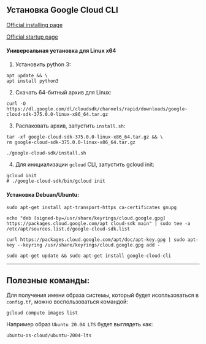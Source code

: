 ## Установка Google Cloud CLI

[Official installing page](https://cloud.google.com/sdk/docs/install#linux
)

[Official startup page](https://cloud.google.com/sdk/gcloud/reference/topic/startup)

#### Универсальная установка для Linux x64

1. Установить python 3:
```shell
apt update && \
apt install python3
```
2. Скачать  64-битный архив для Linux:
```shell
curl -O https://dl.google.com/dl/cloudsdk/channels/rapid/downloads/google-cloud-sdk-375.0.0-linux-x86_64.tar.gz
```
3. Распаковать архив, запустить `install.sh`:
```shell
tar -xf google-cloud-sdk-375.0.0-linux-x86_64.tar.gz && \
rm google-cloud-sdk-375.0.0-linux-x86_64.tar.gz
```
```shell
./google-cloud-sdk/install.sh
```
4. Для инициализации `gcloud` CLI, запустить gcloud init:
```shell
gcloud init
# ./google-cloud-sdk/bin/gcloud init
```

#### Установка Debuan/Ubuntu:

```shell
sudo apt-get install apt-transport-https ca-certificates gnupg
```
```shell
echo "deb [signed-by=/usr/share/keyrings/cloud.google.gpg] https://packages.cloud.google.com/apt cloud-sdk main" | sudo tee -a /etc/apt/sources.list.d/google-cloud-sdk.list
```
```shell
curl https://packages.cloud.google.com/apt/doc/apt-key.gpg | sudo apt-key --keyring /usr/share/keyrings/cloud.google.gpg add -
```
```shell
sudo apt-get update && sudo apt-get install google-cloud-cli
```





---
## Полезные команды:

Для получения имени образа системы, который будет исопльзоваться в `config.tf`, можно 
воспользоваться командой:
```shell
gcloud compute images list
```
Например образ `Ubuntu 20.04 LTS` будет выглядеть как:
```
ubuntu-os-cloud/ubuntu-2004-lts
```
